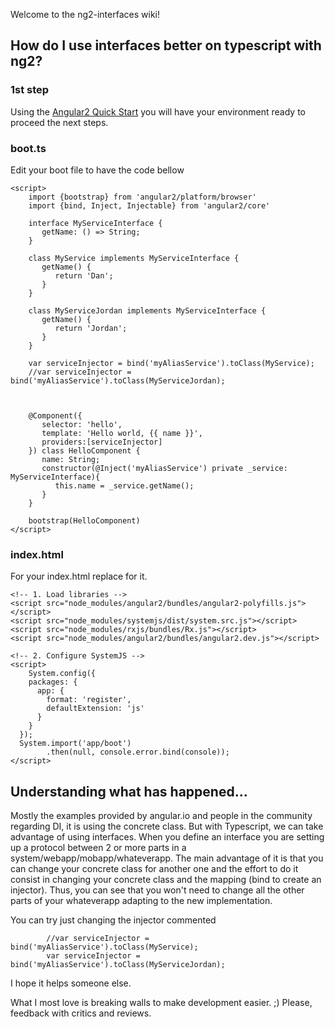 Welcome to the ng2-interfaces wiki!

## How do I use interfaces better on typescript with ng2?

### 1st step
Using the [Angular2 Quick Start](https://angular.io/docs/ts/latest/quickstart.html) you will have your environment ready to proceed the next steps.

### boot.ts
Edit your boot file to have the code bellow


<html>
<head>
    <title>Boot.ts</title>

    <script>
        import {bootstrap} from 'angular2/platform/browser'
        import {bind, Inject, Injectable} from 'angular2/core'
        
        interface MyServiceInterface {
           getName: () => String;
        }
        
        class MyService implements MyServiceInterface {
           getName() {
              return 'Dan';
           }
        }

        class MyServiceJordan implements MyServiceInterface {
           getName() {
              return 'Jordan';
           }
        }

        var serviceInjector = bind('myAliasService').toClass(MyService);
        //var serviceInjector = bind('myAliasService').toClass(MyServiceJordan);
        
        
        
        @Component({
           selector: 'hello',
           template: 'Hello world, {{ name }}',
           providers:[serviceInjector]
        }) class HelloComponent {
           name: String;
           constructor(@Inject('myAliasService') private _service: MyServiceInterface){
              this.name = _service.getName();
           }   
        }
        
        bootstrap(HelloComponent)
    </script>

</head>
<body>
    
</body>

</html>


### index.html
For your index.html replace for it.

<html>
<head>
    <title>Angular 2 QuickStart</title>

    <!-- 1. Load libraries -->
    <script src="node_modules/angular2/bundles/angular2-polyfills.js"></script>
    <script src="node_modules/systemjs/dist/system.src.js"></script>
    <script src="node_modules/rxjs/bundles/Rx.js"></script>
    <script src="node_modules/angular2/bundles/angular2.dev.js"></script>

    <!-- 2. Configure SystemJS -->
    <script>
        System.config({
        packages: {        
          app: {
            format: 'register',
            defaultExtension: 'js'
          }
        }
      });
      System.import('app/boot')
            .then(null, console.error.bind(console));
    </script>

</head>
<body>
    <hello></hello>
</body>

</html>


## Understanding what has happened...

Mostly the examples provided by angular.io and people in the community regarding DI, it is using the concrete class. But with Typescript, we can take advantage of using interfaces. When you define an interface you are setting up a protocol between 2 or more parts in a system/webapp/mobapp/whateverapp. The main advantage of it is that you can change your concrete class for another one and the effort to do it consist in changing your concrete class and the mapping (bind to create an injector). Thus, you can see that you won't need to change all the other parts of your whateverapp adapting to the new implementation.

You can try just changing the injector commented

        
            //var serviceInjector = bind('myAliasService').toClass(MyService);
            var serviceInjector = bind('myAliasService').toClass(MyServiceJordan);



I hope it helps someone else.


What I most love is breaking walls to make development easier. ;)
Please, feedback with critics and reviews. 
